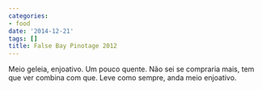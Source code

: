 ```yaml
---
categories:
- food
date: '2014-12-21'
tags: []
title: False Bay Pinotage 2012
---
```


Meio geleia, enjoativo. Um pouco quente. Não sei se compraria mais, tem que ver combina com que. Leve como sempre, anda meio enjoativo.